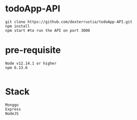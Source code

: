 # todoApp-API 
```
git clone https://github.com/dexterrustia/todoApp-API.git 
npm install
npm start #to run the API on port 3000
```
# pre-requisite 
```
Node v12.14.1 or higher
npm 6.13.6 
 
```
# Stack 
```
Monggo
Express
NodeJS
```

